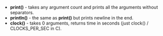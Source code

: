  - **print()** - takes any argument count and prints all the arguments without separators.
 - **println()** - the same as **print()** but prints newline in the end.
 - **clock()** - takes 0 arguments, returns time in seconds (just clock() / CLOCKS_PER_SEC in C). 
